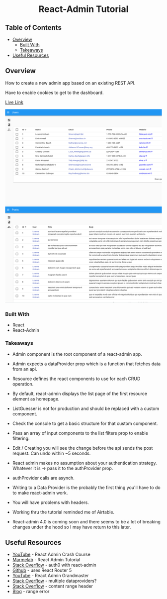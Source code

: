<h1 align="center">React-Admin Tutorial</h1>

## Table of Contents

- [Overview](#overview)
  - [Built With](#built-with)
  - [Takeaways](#takeaways)
- [Useful Resources](#useful-resources)

## Overview

How to create a new admin app based on an existing REST API.

Have to enable cookies to get to the dashboard.  

[Live Link](https://jdegand.github.io/test-react-admin)

![](react-admin-users.png)
![](react-admin-posts.png)

### Built With

- React
- React-Admin

### Takeaways

- Admin component is the root component of a react-admin app.
- Admin expects a dataProvider prop which is a function that fetches data from an api.
- Resource defines the react components to use for each CRUD operation.
- By default, react-admin displays the list page of the first resource element as homepage.

- ListGuesser is not for production and should be replaced with a custom component.
- Check the console to get a basic structure for that custom component. 

- Pass an array of input components to the list filters prop to enable filtering.

- Edit / Creating you will see the change before the api sends the post request.  Can undo within ~5 seconds.

- React admin makes no assumption about your authentication strategy.  Whatever it is -> pass it to the authProvider prop.
- authProvider calls are asynch.

- Writing to a Data Provider is the probably the first thing you'll have to do to make react-admin work. 
- You will have problems with headers.  

- Working thru the tutorial reminded me of Airtable.  

- React-admin 4.0 is coming soon and there seems to be a lot of breaking changes under the hood so I may have return to this later.   

## Useful Resources

- [YouTube](https://www.youtube.com/watch?v=HRmdj-HpJyE) - React Admin Crash Course
- [Marmelab](https://marmelab.com/react-admin/Tutorial.html) - React Admin Tutorial
- [Stack Overflow](https://stackoverflow.com/questions/59590915/how-to-use-auth0-with-react-admin) - auth0 with react-admin
- [Github](https://github.com/spintech-software/react-admin-auth0-example) - uses React Router 5 
- [YouTube](https://www.youtube.com/watch?v=3m5An-s0r-k) - React Admin Grandmaster
- [Stack Overflow](https://stackoverflow.com/questions/50724915/is-it-possible-to-have-multiple-dataproviders-in-react-admin) - multiple dataproviders?
- [Stack Overflow](https://stackoverflow.com/questions/47245456/error-the-content-range-header-is-missing-in-the-http-response/51005007) - content range header
- [Blog](https://dvddpl.github.io/2021/01/26/range-not-satisfiable-error-in-react-admin.html) - range error
